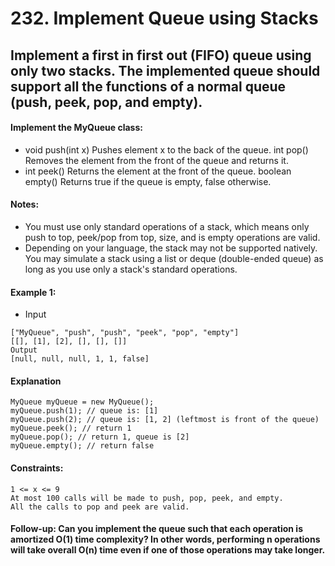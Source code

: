# 232. Implement Queue using Stacks

## Implement a first in first out (FIFO) queue using only two stacks. The implemented queue should support all the functions of a normal queue (push, peek, pop, and empty).

#### Implement the MyQueue class:
- void push(int x) Pushes element x to the back of the queue.
int pop() Removes the element from the front of the queue and returns it.
- int peek() Returns the element at the front of the queue.
boolean empty() Returns true if the queue is empty, false otherwise.

#### Notes:

- You must use only standard operations of a stack, which means only push to top, peek/pop from top, size, and is empty operations are valid.
- Depending on your language, the stack may not be supported natively. You may simulate a stack using a list or deque (double-ended queue) as long as you use only a stack's standard operations.


#### Example 1:

- Input
```
["MyQueue", "push", "push", "peek", "pop", "empty"]
[[], [1], [2], [], [], []]
Output
[null, null, null, 1, 1, false]
```
#### Explanation
```
MyQueue myQueue = new MyQueue();
myQueue.push(1); // queue is: [1]
myQueue.push(2); // queue is: [1, 2] (leftmost is front of the queue)
myQueue.peek(); // return 1
myQueue.pop(); // return 1, queue is [2]
myQueue.empty(); // return false
```

#### Constraints:
```
1 <= x <= 9
At most 100 calls will be made to push, pop, peek, and empty.
All the calls to pop and peek are valid.
 ```

#### Follow-up: Can you implement the queue such that each operation is amortized O(1) time complexity? In other words, performing n operations will take overall O(n) time even if one of those operations may take longer.

